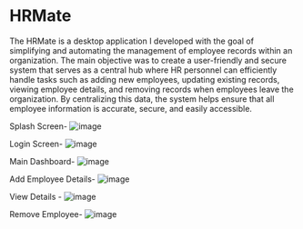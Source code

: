# HRMate
The HRMate is a desktop application I developed with the goal of simplifying and automating the management of employee records within an organization. 
The main objective was to create a user-friendly and secure system that serves as a central hub where HR personnel can efficiently handle tasks such as adding new employees, updating existing records, viewing employee details, and removing records when employees leave the organization. 
By centralizing this data, the system helps ensure that all employee information is accurate, secure, and easily accessible.

Splash Screen-
![image](https://github.com/user-attachments/assets/b50df8b0-bfec-4c6a-b3aa-41a59c224720)

Login Screen-
![image](https://github.com/user-attachments/assets/137d2810-096d-4e8f-aba8-a7e3145f2f91)

Main Dashboard-
![image](https://github.com/user-attachments/assets/24bc895e-e4dc-449c-b09b-17f9911f29ad)

Add Employee Details-
![image](https://github.com/user-attachments/assets/4cdf6879-8676-4ced-af00-669fe3af50fc)

View Details - 
![image](https://github.com/user-attachments/assets/f2d8d96f-3a84-4090-94ab-f80bb7a9085f)

Remove Employee-
![image](https://github.com/user-attachments/assets/b061e05a-fc14-4c7d-86fa-9540287070bf)


